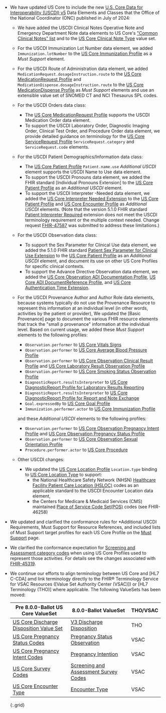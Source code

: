 
- We have updated US Core to include the new [U.S. Core Data for Interoperability (USCDI) v5](https://www.healthit.gov/isa/united-states-core-data-interoperability-uscdi#uscdi-v5) Data Elements and Classes that the Office of the National Coordinator (ONC) published in July of 2024:

  - We have added the USCDI Clinical Notes Operative Note and Emergency Department Note data elements to US Core's ["Common Clinical Notes" list](clinical-notes.html) and to the [US Core Clinical Note Type](ValueSet-us-core-clinical-note-type.html) value set.

  - For the USCDI Immunization Lot Number data element, we added `Immunization.lotNumber` to the [US Core Immunization Profile](StructureDefinition-us-core-immunization.html) as a *Must Support* element.

  - For the USCDI Route of Administration data element, we added `MedicationRequest.dosageInstruction.route` to the [US Core MedicationRequest Profile](StructureDefinition-us-core-medicationrequest.html) and `MedicationDispense.dosageInstruction.route` to the [US Core MedicationDispense Profile](StructureDefinition-us-core-medicationdispense.html) as *Must Support* elements and use an extensible value set of SNOMED CT and NCI Thesaurus SPL codes.

  - For the USCDI Orders data class:
    - The [US Core MedicationRequest Profile](StructureDefinition-us-core-medicationrequest.html) supports the USCDI Medication Order data element.
    - To support the USCDI Laboratory Order, Diagnostic Imaging Order, Clinical Test Order, and Procedure Order data element, we provide detailed guidance on terminology for the [US Core ServiceRequest Profile](StructureDefinition-us-core-servicerequest.html) `ServiceRequest.category` and `ServiceRequest.code` elements.

  - For the USCDI Patient Demographics/Information data class:
    - The [US Core Patient Profile](StructureDefinition-us-core-patient.html) `Patient.name.use` *Additional USCDI* element supports the USCDI Name to Use data element.
    - To support the USCDI Pronouns data element, we added the FHIR standard [Individual Pronouns Extension] to the [US Core Patient Profile](StructureDefinition-us-core-patient.html)  as an *Additional USCDI* element.
    - To support the USCDI Interpreter -Needed data element, we added the [US Core Interpreter Needed Extension](StructureDefinition-us-core-interpreter-needed.html) to the [US Core Patient Profile](StructureDefinition-us-core-patient.html) and [US Core Encounter Profile](StructureDefinition-us-core-encounter.html) as *Additional USCDI* elements. (Note that the version 5.1.0 FHIR standard [Patient Interpreter Required](https://hl7.org/fhir/extensions/5.1.0/StructureDefinition-patient-interpreterRequired.html) extension does not meet the USCDI terminology requirement or the multiple context needed. Change request [FHIR-47587](https://jira.hl7.org/browse/FHIR-47587) was submitted to address these limitations.)
  
  - For the USCDI Observation data class:
    - To support the Sex Parameter for Clinical Use data element, we added the 5.1.0 FHIR standard [Patient Sex Parameter for Clinical Use Extension](https://hl7.org/fhir/extensions/5.1.0/StructureDefinition-patient-sexParameterForClinicalUse.html) to the [US Core Patient Profile](StructureDefinition-us-core-patient.html) as an *Additional USCDI* element, and document its use on other US Core Profiles for specific clinical contexts.
     - To support the Advance Directive Observation data element, we added the [US Core Observation ADI Documentation Profile](StructureDefinition-us-core-observation-adi-documentation.html), [US Core ADI DocumentReference Profile](StructureDefinition-us-core-adi-documentreference.html), and [US Core Authentication Time Extension](StructureDefinition-us-core-authentication-time.html).
  
  - For the USCDI Provenance Author and Author Role data elements, because systems typically do not use the Provenance Resource to represent this information at an individual level (in other words, activities by the patient or provider), We updated the [Basic Provenance] page to document the various FHIR resource elements that track the "small p provenance" information at the individual level. Based on current usage, we added these *Must Support* elements to the following profiles:
  
    - `Observation.performer` to [US Core Vitals Signs](StructureDefinition-us-core-vital-signs.html)
    - `Observation.performer` to [US Core Average Blood Pressure Profile](StructureDefinition-us-core-average-blood-pressure.html)
    - `Observation.performer` to [US Core Observation Clinical Result Profile](StructureDefinition-us-core-observation-clinical-result.html) and [US Core Laboratory Result Observation Profile](StructureDefinition-us-core-observation-lab.html)
    - `Observation.performer` to [US Core Smoking Status Observation Profile](StructureDefinition-us-core-smokingstatus.html)
    - `DiagnosticReport.resultsInterpreter` to [US Core DiagnosticReport Profile for Laboratory Results Reporting](StructureDefinition-us-core-diagnosticreport-lab.html)
    - `DiagnosticReport.resultsInterpreter` to [US Core DiagnosticReport Profile for Report and Note Exchange](StructureDefinition-us-core-diagnosticreport-note.html)
    - `Goal.expressedBy` to [US Core Goal Profile](StructureDefinition-us-core-goal.html)
    - `Immunization.performer.actor` to [US Core Immunization Profile](StructureDefinition-us-core-immunization.html)
  
    and these *Additional USCDI* elements to the following profiles:

    - `Observation.performer` to [US Core Observation Pregnancy Intent Profile](
      StructureDefinition-us-core-observation-pregnancyintent.html) and [US Core Observation Pregnancy Status Profile](
      StructureDefinition-us-core-observation-pregnancystatus.html)
    - `Observation.performer` to [US Core Observation Sexual Orientation Profile](
      StructureDefinition-us-core-observation-sexual-orientation.html)
    - `Procedure.performer.actor` to [US Core Procedure](StructureDefinition-us-core-procedure.html)

  - Other USCDI changes:
     -  We updated the [US Core Location Profile](StructureDefinition-us-core-location.html) `Location.type` binding to [US Core Location Type](ValueSet-us-core-location-type.html) to support:
        - the National Healthcare Safety Network (NHSN) [Healthcare Facility Patient Care Location (HSLOC)](https://www.cdc.gov/nhsn/cdaportal/terminology/codesystem/hsloc.html) codes as an applicable standard to the USCDI Encounter Location data element,
        - the Centers for Medicare & Medicaid Services (CMS) maintained [Place of Service Code Set(POS)](https://www.cms.gov/medicare/coding-billing/place-of-service-codes/code-sets) codes (see FHIR-46258)
- We updated and clarified the conformance rules for *Additional USCDI Requirements, Must Support for Resource References, and included lists of Must Support target profiles for each US Core Profile on the [Must Support](must-support.html) page.
- We clarified the conformance expectation for [Screening and Assessment category codes](screening-and-assessments.html#terminology) when using US Core Profiles used to represent those activities.  For details see the changes associated with [FHIR-45319](changes.html#fhir-45319).
- We continue our efforts to align terminology between US Core and [HL7 C-CDA] amd link terminology directly to the FHIR® Terminology Service for VSAC Resources ([Value Set Authority Center (VSAC)]) or [HL7 Terminology (THO)] where applicable.  The following ValueSets has been moved:
  
   |Pre 8.0.0-Ballot US Core ValueSet|8.0.0-Ballot ValueSet|THO/VSAC|
   |---|---|---|
   [US Core Discharge Disposition Value Set](https://hl7.org/fhir/us/core/STU7/ValueSet-us-core-sexual-orientation.html)|[V3 Discharge Disposition](https://terminology.hl7.org/6.0.2/ValueSet-v3-USEncounterDischargeDisposition.html)|THO|
   [US Core Pregnancy Status Codes](https://hl7.org/fhir/us/core/STU7/ValueSet-us-core-pregnancy-status.html)|[Pregnancy Status Observation](https://vsac.nlm.nih.gov/valueset/2.16.840.1.113762.1.4.1240.12/expansion)|VSAC|
   [US Core Pregnancy Intent Codes](https://hl7.org/fhir/us/core/STU7/ValueSet-us-core-pregnancy-intent.html)|[Pregnancy Intention](https://vsac.nlm.nih.gov/valueset/2.16.840.1.113762.1.4.1166.22/expansion)|VSAC|
   [US Core Survey Codes](https://hl7.org/fhir/us/core/STU7/ValueSet-us-core-survey-codes.html)|[Screening and Assessment Survey Codes](https://vsac.nlm.nih.gov/valueset/2.16.840.1.113762.1.4.1267.13/expansion)|VSAC|
   [US Core Encounter Type](https://hl7.org/fhir/us/core/STU7/ValueSet-us-core-encounter-type.html)|[Encounter Type](https://vsac.nlm.nih.gov/valueset/2.16.840.1.113762.1.4.1267.23/expansion)|VSAC|
   {:.grid}